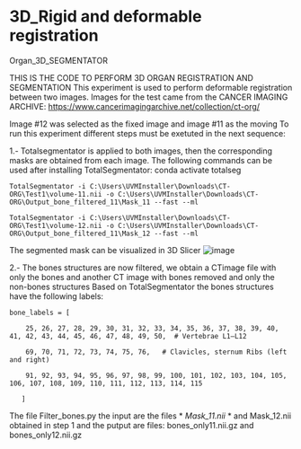 # 3D_Rigid and deformable registration
Organ_3D_SEGMENTATOR

THIS IS THE CODE TO PERFORM 3D ORGAN REGISTRATION AND SEGMENTATION
This experiment is used to perform deformable registration between two images. Images for the test came from the CANCER IMAGING ARCHIVE:
https://www.cancerimagingarchive.net/collection/ct-org/ 

Image #12 was selected as the fixed image and image #11 as the moving 
To run this experiment different steps must be exetuted in the next sequence:

1.- Totalsegmentator is applied to both images, then the corresponding masks are obtained from each image. The following commands can be used after installing TotalSegmentator:
conda activate totalseg

```TotalSegmentator -i C:\Users\UVMInstaller\Downloads\CT-ORG\Test1\volume-11.nii -o C:\Users\UVMInstaller\Downloads\CT-ORG\Output_bone_filtered_11\Mask_11 --fast --ml```


```TotalSegmentator -i C:\Users\UVMInstaller\Downloads\CT-ORG\Test1\volume-12.nii -o C:\Users\UVMInstaller\Downloads\CT-ORG\Output_bone_filtered_11\Mask_12 --fast --ml```

The segmented mask can be visualized in 3D Slicer
![image](https://github.com/user-attachments/assets/64ff4842-7886-4277-9e7a-c73526be0bc4)



2.- The bones structures are now filtered, we obtain a CTimage file with only the bones and another CT image with bones removed and only the non-bones structures
Based on TotalSegmentator the bones structures have the following labels:


```bone_labels = [```


```    25, 26, 27, 28, 29, 30, 31, 32, 33, 34, 35, 36, 37, 38, 39, 40, 41, 42, 43, 44, 45, 46, 47, 48, 49, 50,  # Vertebrae L1–L12```

```    69, 70, 71, 72, 73, 74, 75, 76,   # Clavicles, sternum Ribs (left and right)```

```    91, 92, 93, 94, 95, 96, 97, 98, 99, 100, 101, 102, 103, 104, 105, 106, 107, 108, 109, 110, 111, 112, 113, 114, 115```

 ```   ]```

The file Filter_bones.py the input are the files * *Mask_11.nii* * and Mask_12.nii obtained in step 1 and the putput are files:   bones_only11.nii.gz and bones_only12.nii.gz

